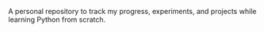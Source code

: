 A personal repository to track my progress, experiments, and projects while learning Python from scratch.
